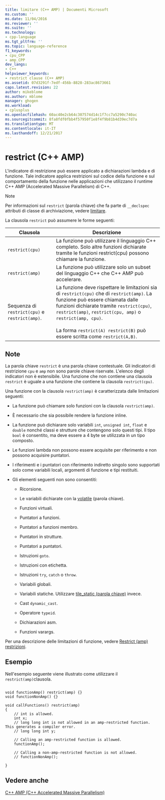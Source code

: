 ```yaml
---
title: limitare (C++ AMP) | Documenti Microsoft
ms.custom: ''
ms.date: 11/04/2016
ms.reviewer: ''
ms.suite: ''
ms.technology:
- cpp-language
ms.tgt_pltfrm: ''
ms.topic: language-reference
f1_keywords:
- cpu_CPP
- amp_CPP
dev_langs:
- C++
helpviewer_keywords:
- restrict clause (C++ AMP)
ms.assetid: 07d3291f-7edf-456b-8828-283ac8673661
caps.latest.revision: 22
author: mikeblome
ms.author: mblome
manager: ghogen
ms.workload:
- cplusplus
ms.openlocfilehash: 60ac40e2cb64c307574d14c1f7cc7a5290c740ac
ms.sourcegitcommit: 8fa8fdf0fbb4f57950f1e8f4f9b81b4d39ec7d7a
ms.translationtype: MT
ms.contentlocale: it-IT
ms.lasthandoff: 12/21/2017
---
```

# <a name="restrict-c-amp"></a>restrict (C++ AMP)
L'indicatore di restrizione può essere applicato a dichiarazioni lambda e di funzione. Tale indicatore applica restrizioni sul codice della funzione e sul comportamento della funzione nelle applicazioni che utilizzano il runtime C++ AMP (Accelerated Massive Parallelism) di C++.  
  
> [!NOTE]
>  Per informazioni sul `restrict` (parola chiave) che fa parte di `__declspec` attributi di classe di archiviazione, vedere [limitare](../cpp/restrict.md).  
  
 La clausola `restrict` può assumere le forme seguenti:  
  
|Clausola|Descrizione|  
|------------|-----------------|  
|`restrict(cpu)`|La funzione può utilizzare il linguaggio C++ completo. Solo altre funzioni dichiarate tramite le funzioni restrict(cpu) possono chiamare la funzione.|  
|`restrict(amp)`|La funzione può utilizzare solo un subset del linguaggio C++ che C++ AMP può accelerare.|  
|Sequenza di `restrict(cpu)` e `restrict(amp)`.|La funzione deve rispettare le limitazioni sia di `restrict(cpu)` che di `restrict(amp)`. La funzione può essere chiamata dalle funzioni dichiarate tramite `restrict(cpu)`, `restrict(amp)`, `restrict(cpu, amp)` o `restrict(amp, cpu)`.<br /><br /> La forma `restrict(A) restrict(B)` può essere scritta come `restrict(A,B)`.|  
  
## <a name="remarks"></a>Note  
 La parola chiave `restrict` è una parola chiave contestuale. Gli indicatori di restrizione `cpu` e `amp` non sono parole chiave riservate. L'elenco degli indicatori non è estensibile. Una funzione che non contiene una clausola `restrict` è uguale a una funzione che contiene la clausola `restrict(cpu)`.  
  
 Una funzione con la clausola `restrict(amp)` è caratterizzata dalle limitazioni seguenti:  
  
-   La funzione può chiamare solo funzioni con la clausola `restrict(amp)`.  
  
-   È necessario che sia possibile rendere la funzione inline.  
  
-   La funzione può dichiarare solo variabili `int`, `unsigned int`, `float` e `double` nonché classi e strutture che contengono solo questi tipi. Il tipo `bool` è consentito, ma deve essere a 4 byte se utilizzata in un tipo composto.  
  
-   Le funzioni lambda non possono essere acquisite per riferimento e non possono acquisire puntatori.  
  
-   I riferimenti e i puntatori con riferimento indiretto singolo sono supportati solo come variabili locali, argomenti di funzione e tipi restituiti.  
  
-   Gli elementi seguenti non sono consentiti:  
  
    -   Ricorsione.  
  
    -   Le variabili dichiarate con la [volatile](../cpp/volatile-cpp.md) (parola chiave).  
  
    -   Funzioni virtuali.  
  
    -   Puntatori a funzioni.  
  
    -   Puntatori a funzioni membro.  
  
    -   Puntatori in strutture.  
  
    -   Puntatori a puntatori.  
  
    -   Istruzioni `goto`.  
  
    -   Istruzioni con etichetta.  
  
    -   Istruzioni `try`, `catch` o `throw`.  
  
    -   Variabili globali.  
  
    -   Variabili statiche. Utilizzare [tile_static (parola chiave)](../cpp/tile-static-keyword.md) invece.  
  
    -   Cast `dynamic_cast`.  
  
    -   Operatore `typeid`.  
  
    -   Dichiarazioni asm.  
  
    -   Funzioni varargs.  
  
 Per una descrizione delle limitazioni di funzione, vedere [Restrict (amp) restrizioni](http://go.microsoft.com/fwlink/p/?LinkId=251089).  
  
## <a name="example"></a>Esempio  
 Nell'esempio seguente viene illustrato come utilizzare il `restrict(amp)`clausola.  
  
```  
  
void functionAmp() restrict(amp) {}   
void functionNonAmp() {}   
  
void callFunctions() restrict(amp)   
{   
    // int is allowed.  
    int x;  
    // long long int is not allowed in an amp-restricted function. This generates a compiler error.  
    // long long int y;   
  
    // Calling an amp-restricted function is allowed.  
    functionAmp();   
  
    // Calling a non-amp-restricted function is not allowed.  
    // functionNonAmp();   
  
}  
```  
  
## <a name="see-also"></a>Vedere anche  
 [C++ AMP (C++ Accelerated Massive Parallelism)](../parallel/amp/cpp-amp-cpp-accelerated-massive-parallelism.md)